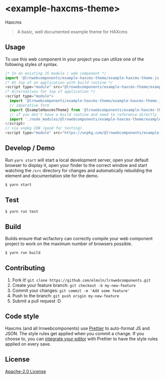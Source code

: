 # &lt;example-haxcms-theme&gt;

Haxcms
> A basic, well documented example theme for HAXcms

## Usage
To use this web component in your project you can utilize one of the following styles of syntax.

```js
/* In an existing JS module / web component */
import '@lrnwebcomponents/example-haxcms-theme/example-haxcms-theme.js';
/* At top of an application with build routine */
<script type="module" src="@lrnwebcomponents/example-haxcms-theme/example-haxcms-theme.js"></script>
/* Alternatives for top of application */
<script type="module">
  import '@lrnwebcomponents/example-haxcms-theme/example-haxcms-theme.js';
  // imperative form
  import {ExampleHaxcmsTheme} from '@lrnwebcomponents/example-haxcms-theme';
  // if you don't have a build routine and need to reference directly
  import './node_modules/@lrnwebcomponents/example-haxcms-theme/example-haxcms-theme.js';
</script>
// via unpkg CDN (good for testing)
<script type="module" src="https://unpkg.com/@lrnwebcomponents/example-haxcms-theme/example-haxcms-theme.js"></script>
```

## Develop / Demo
Run `yarn start` will start a local development server, open your default browser to display it, open your finder to the correct window and start watching the `/src` directory for changes and automatically rebuilding the element and documentation site for the demo.
```bash
$ yarn start
```

## Test

```bash
$ yarn run test
```

## Build
Builds ensure that wcfactory can correctly compile your web component project to
work on the maximum number of browsers possible.
```bash
$ yarn run build
```

## Contributing

1. Fork it! `git clone https://github.com/elmsln/lrnwebcomponents.git`
2. Create your feature branch: `git checkout -b my-new-feature`
3. Commit your changes: `git commit -m 'Add some feature'`
4. Push to the branch: `git push origin my-new-feature`
5. Submit a pull request :D

## Code style

Haxcms (and all lrnwebcomponents) use [Prettier][prettier] to auto-format JS and JSON.  The style rules get applied when you commit a change.  If you choose to, you can [integrate your editor][prettier-ed] with Prettier to have the style rules applied on every save.

[prettier]: https://github.com/prettier/prettier/
[prettier-ed]: https://github.com/prettier/prettier/#editor-integration
[polyserve]: https://github.com/Polymer/polyserve
[web-component-tester]: https://github.com/Polymer/web-component-tester

## License
[Apache-2.0 License](http://opensource.org/licenses/Apache-2.0)
